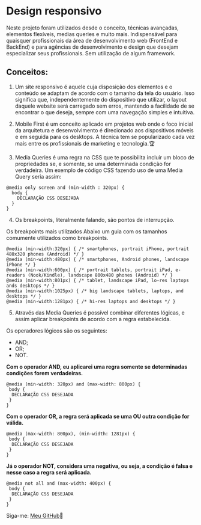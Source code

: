 # Design responsivo

Neste projeto foram utilizados desde o conceito, técnicas avançadas, elementos flexíveis, medias queries e muito mais. Indispensável para quaisquer profissionais da área de desenvolvimento web (FrontEnd e BackEnd) e para agências de desenvolvimento e design que desejam especializar seus profissionais. Sem utilização de algum framework. 

## Conceitos: 

1. Um site responsivo é aquele cuja disposição dos elementos e o conteúdo se adaptam de acordo com o tamanho da tela do usuário. Isso significa que, independentemente do dispositivo que utilizar, o layout daquele website será carregado sem erros, mantendo a facilidade de se encontrar o que deseja, sempre com uma navegação simples e intuitiva. 

2. Mobile First é um conceito aplicado em projetos web onde o foco inicial da arquitetura e desenvolvimento é direcionado aos dispositivos móveis e em seguida para os desktops. A técnica tem se popularizado cada vez mais entre os profissionais de marketing e tecnologia.:trophy:

3. Media Queries é uma regra na CSS que te possibilita incluir um bloco de propriedades se, e somente, se uma determinada condição for verdadeira. Um exemplo de código CSS fazendo uso de uma Media Query seria assim:

```
@media only screen and (min-width : 320px) {
  body {
    DECLARAÇÃO CSS DESEJADA
  }
}
```

4. Os breakpoints, literalmente falando, são pontos de interrupção.

Os breakpoints mais utilizados
Abaixo um guia com os tamanhos comumente utilizados como breakpoints.

```
@media (min-width:320px) { /* smartphones, portrait iPhone, portrait 480x320 phones (Android) */ }
@media (min-width:480px) { /* smartphones, Android phones, landscape iPhone */ }
@media (min-width:600px) { /* portrait tablets, portrait iPad, e-readers (Nook/Kindle), landscape 800x480 phones (Android) */ }
@media (min-width:801px) { /* tablet, landscape iPad, lo-res laptops ands desktops */ }
@media (min-width:1025px) { /* big landscape tablets, laptops, and desktops */ }
@media (min-width:1281px) { /* hi-res laptops and desktops */ }
```

5. Através das Media Queries é possível combinar diferentes lógicas, e assim aplicar breakpoints de acordo com a regra estabelecida.

Os operadores lógicos são os seguintes:

* AND;
* OR;
* NOT.

**Com o operador AND, eu aplicarei uma regra somente se determinadas condições forem verdadeiras.**

```
@media (min-width: 320px) and (max-width: 800px) {
 body {
  DECLARAÇÃO CSS DESEJADA
 }
}
```

**Com o operador OR, a regra será aplicada se uma OU outra condição for válida.**

```
@media (max-width: 800px), (min-width: 1281px) {
 body {
  DECLARAÇÃO CSS DESEJADA
 }
}
```

**Já o operador NOT, considera uma negativa, ou seja, a condição é falsa e nesse caso a regra será aplicada.**

```
@media not all and (max-width: 400px) {
 body {
  DECLARAÇÃO CSS DESEJADA
 }
}
```

Siga-me: [Meu GitHub](https://github.com/SobrinhoSergio):blue_heart:


